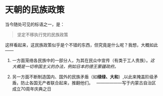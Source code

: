 # 天朝的民族政策
当今随处可见的标语之一，是：
> 坚定不移执行党的民族政策

这样看起来，这民族政策似乎是个不错的东西，但究竟是什么呢？我想，大概如此——

1. 一方面笼络各民族中的一部分人，为其在民众中宣传（有类于工人贵族）。*这大概是一切帝国主义的办法，例如日本的德王蒙疆政府。*

2. 另一方面不断制造国内、国外的民族矛盾（如**绿绿、大和**）,以此来掩盖阶级矛盾，防止各国无产者联合起来，推翻他们。
 
——————写于内蒙古自治区成立70周年庆典之日
